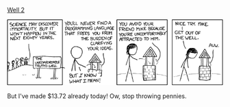 [Well 2](https://xkcd.com/568)

![Well 2](./random_comic.png)

But I've made $13.72 already today!  Ow, stop throwing pennies.

